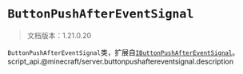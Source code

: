 # `ButtonPushAfterEventSignal`

> 文档版本：1.21.0.20

`ButtonPushAfterEventSignal`类，扩展自[`IButtonPushAfterEventSignal`](./ibuttonpushaftereventsignal.md)。script_api.@minecraft/server.buttonpushaftereventsignal.description
